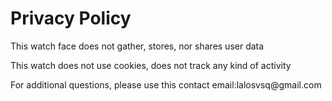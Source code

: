 <html lang="es">
<head>
  <meta charset="UTF-8">
  <title>Privacy Policy</title>
</head>
<body>
  <h1>Privacy Policy</h1>
  <p>This watch face does not gather, stores, nor shares user data</p>
  <p>This watch does not use cookies, does not track any kind of activity</p>
  <p>For additional questions, please use this contact email:lalosvsq@gmail.com </p>
</body>
</html>
